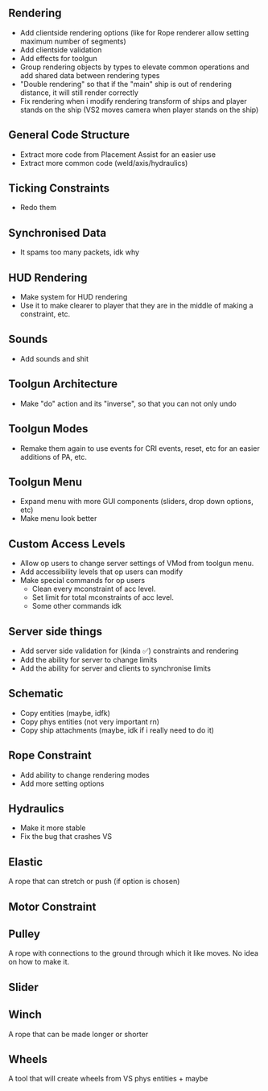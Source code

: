 ## Rendering
* Add clientside rendering options (like for Rope renderer allow setting maximum number of segments)
* Add clientside validation 
* Add effects for toolgun
* Group rendering objects by types to elevate common operations and add shared data between rendering types
* "Double rendering" so that if the "main" ship is out of rendering distance, it will still render correctly
* Fix rendering when i modify rendering transform of ships and player stands on the ship (VS2 moves camera when player stands on the ship) 

## General Code Structure
* Extract more code from Placement Assist for an easier use
* Extract more common code (weld/axis/hydraulics)

## Ticking Constraints
* Redo them

## Synchronised Data
* It spams too many packets, idk why

## HUD Rendering
* Make system for HUD rendering
* Use it to make clearer to player that they are in the middle of making a constraint, etc.

## Sounds
* Add sounds and shit

## Toolgun Architecture 
* Make "do" action and its "inverse", so that you can not only undo 

## Toolgun Modes
* Remake them again to use events for CRI events, reset, etc for an easier additions of PA, etc.

## Toolgun Menu
* Expand menu with more GUI components (sliders, drop down options, etc)
* Make menu look better

## Custom Access Levels
* Allow op users to change server settings of VMod from toolgun menu.
* Add accessibility levels that op users can modify
* Make special commands for op users
    * Clean every mconstraint of acc level.
    * Set limit for total mconstraints of acc level.
    * Some other commands idk

## Server side things
* Add server side validation for (kinda ✅) constraints and rendering
* Add the ability for server to change limits
* Add the ability for server and clients to synchronise limits

## Schematic
* Copy entities (maybe, idfk)
* Copy phys entities (not very important rn)
* Copy ship attachments (maybe, idk if i really need to do it)

## Rope Constraint
* Add ability to change rendering modes
* Add more setting options

## Hydraulics
* Make it more stable
* Fix the bug that crashes VS

## Elastic
A rope that can stretch or push (if option is chosen)

## Motor Constraint

## Pulley
A rope with connections to the ground through which it like moves. No idea on how to make it.

## Slider

## Winch
A rope that can be made longer or shorter

## Wheels
A tool that will create wheels from VS phys entities + maybe 